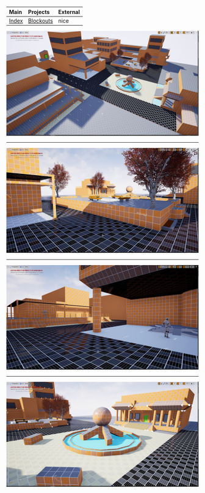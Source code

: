 | Main         | Projects          | External |
|:-------------|:------------------|:---------|
| [Index](./index.md)           | [Blockouts](./blockouts.md) | nice     |

![Blockout Test 1](./images/blockouts/1a.jpg)

* * *

![Blockout Test 2](./images/blockouts/1b.jpg)

* * *

![Blockout Test 2](./images/blockouts/1c.jpg)

* * *

![Blockout Test 2](./images/blockouts/1d.jpg)